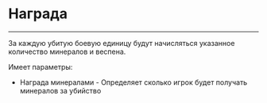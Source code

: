 # Награда

-----------
За каждую убитую боевую единицу будут начисляться указанное 
количество минералов и веспена.

Имеет параметры:
* Награда минералами - Определяет сколько игрок будет получать минералов за убийство